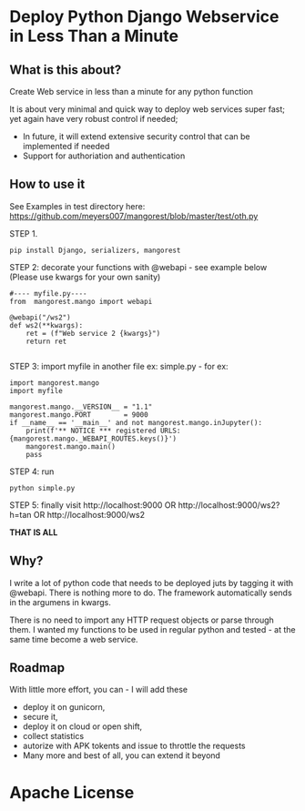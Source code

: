 # Deploy Python Django Webservice  in Less Than a Minute

## What is this about?  

Create Web service in less than a minute for any python function

It is about very minimal and quick way to deploy web services super fast; yet again have very robust control if needed;

* In future, it will extend extensive security control that can be implemented if needed
* Support for authoriation and authentication


## How to use it

See Examples in test directory here: https://github.com/meyers007/mangorest/blob/master/test/oth.py

STEP 1.

```
pip install Django, serializers, mangorest
```

STEP 2: decorate your functions with @webapi - see example below
(Please use kwargs for your own sanity)

```
#---- myfile.py----
from  mangorest.mango import webapi

@webapi("/ws2")
def ws2(**kwargs):
    ret = (f"Web service 2 {kwargs}")
    return ret
    
```


STEP 3: import myfile in another file ex: simple.py - for ex:

```
import mangorest.mango
import myfile
    
mangorest.mango.__VERSION__ = "1.1"
mangorest.mango.PORT        = 9000
if __name__ == '__main__' and not mangorest.mango.inJupyter():
    print(f'** NOTICE *** registered URLS: {mangorest.mango._WEBAPI_ROUTES.keys()}')
    mangorest.mango.main()
    pass    
```

STEP 4: run 

```
python simple.py
```

STEP 5: finally visit http://localhost:9000 OR http://localhost:9000/ws2?h=tan OR http://localhost:9000/ws2 

**THAT IS ALL**

## Why?

I write a lot of python code that needs to be deployed juts by tagging it with @webapi.
There is nothing more to do. The framework automatically sends in the argumens in kwargs.

There is no need to import any HTTP request objects or parse through them.
I wanted my functions to be used in regular python and tested - at the same time become a web service.


## Roadmap

With little more effort, you can - I will add these 

* deploy it on gunicorn, 
* secure it, 
* deploy it on cloud or open shift, 
* collect statistics
* autorize with APK tokents and issue to throttle the requests
* Many more and best of all, you can extend it beyond


# Apache License 
